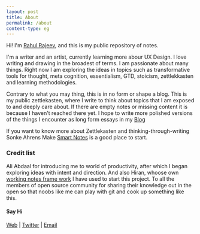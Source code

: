 ```yaml
---
layout: post
title: About
permalink: /about
content-type: eg
---
```



Hi! I'm [Rahul Rajeev](https://www.instagram.com/rdrawsstuff/), and this is my public repository of notes.

I'm a writer and an artist, currently learning more abour UX Design. I love writing and drawing in the broadest of terms. I am passionate about many things. Right now I am exploring the ideas in topics such as transformative tools for thought, meta cognition, essentialism, GTD, stoicism, zettlekkasten and learning methodologies.


Contrary to what you may thing, this is in no form or shape a blog. This is my public zettlekasten, where I write to think about topics that I am exposed to and deeply care about. If there are empty notes or missing content it is because I haven't reached there yet. I hope to write more polished versions of the things I encounter as long form essays in my [Blog](https://medium.com/@rahulrajeev9)


If you want to know more about Zettlekasten and thinking-through-writing Sonke Ahrens Make [Smart Notes](https://www.amazon.com/gp/product/B06WVYW33Y/ref=dbs_a_def_rwt_bibl_vppi_i0) is a good place to start.


### Credit list
Ali Abdaal for introducing me to  world of productivity, after which I began exploring ideas with intent and direction. And also Hiran, whoose own [working notes frame work](https://notes.hiran.in/) I have used to start this project. To all the members of open source community for sharing their knowledge out in the open so that noobs like me can play with git and cook up something like this.

#### Say Hi
[Web](http://drawable.in) | [Twitter](http://twitter.com/inkofwinter) | [Email](mailto:rahulrajeev1975@gmail.com)
